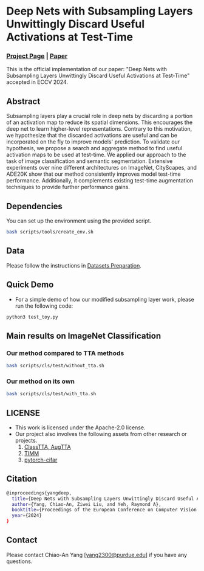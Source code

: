 # Deep Nets with Subsampling Layers Unwittingly Discard Useful Activations at Test-Time

### [Project Page]() | [Paper](https://arxiv.org/abs/2410.01083)

This is the official implementation of our paper: "Deep Nets with Subsampling Layers Unwittingly Discard Useful Activations at Test-Time" accepted in ECCV 2024.

## Abstract
Subsampling layers play a crucial role in deep nets by discarding a portion of an activation map to reduce its spatial dimensions. This encourages the deep net to learn higher-level representations. Contrary to this motivation, we hypothesize that the discarded activations are useful and can be incorporated on the fly to improve models' prediction. To validate our hypothesis, we propose a search and aggregate method to find useful activation maps to be used at test-time. We applied our approach to the task of image classification and semantic segmentation. Extensive experiments over nine different architectures on ImageNet, CityScapes, and ADE20K show that our method consistently improves model test-time performance. Additionally, it complements existing test-time augmentation techniques to provide further performance gains.

## Dependencies
You can set up the environment using the provided script. 
```bash
bash scripts/tools/create_env.sh
```

## Data
Please follow the instructions in [Datasets Preparation](Preparation.md).

## Quick Demo
- For a simple demo of how our modified subsampling layer work, please run the following code:
```bash
python3 test_toy.py
```

## Main results on ImageNet Classification

### Our method compared to TTA methods

```bash
bash scripts/cls/test/without_tta.sh
```

### Our method on its own

```bash
bash scripts/cls/test/with_tta.sh
```

## LICENSE
- This work is licensed under the Apache-2.0 license.
- Our project also involves the following assets from other research or projects.
    1. [ClassTTA, AugTTA](https://github.com/divyashan/test-time-augmentation)
    2. [TIMM](https://github.com/huggingface/pytorch-image-models)
    3. [pytorch-cifar](https://github.com/kuangliu/pytorch-cifar)

## Citation
```bash
@inproceedings{yangdeep,
  title={Deep Nets with Subsampling Layers Unwittingly Discard Useful Activations at Test-Time},
  author={Yang, Chiao-An, Ziwei Liu, and Yeh, Raymond A},
  booktitle={Proceedings of the European Conference on Computer Vision (ECCV)},
  year={2024}
}
```

## Contact
Please contact Chiao-An Yang [yang2300@purdue.edu] if you have any questions.













